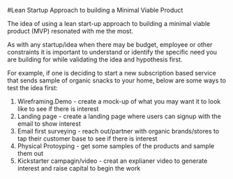 #Lean Startup Approach to building a Minimal Viable Product

The idea of using a lean start-up approach to building a minimal viable product (MVP) resonated with me the most. 

As with any startup/idea when there may be budget, employee or other constraints it is important to understand or identify the
specific need you are building for while validating the idea and hypothesis first.

For example, if one is deciding to start a new subscription based service that sends sample of organic snacks to your home, below are
some ways to test the idea first:
1. Wireframing.Demo - create a mock-up of what you may want it to look like to see if there is interest
2. Landing page - create a landing page where users can signup with the email to show interest
3. Email first surveying - reach out/partner with organic brands/stores to tap their customer base to see if there is interest
4. Physical Protoyping - get some samples of the products and sample them out
5. Kickstarter campagin/video - creat an explianer video to generate interest and raise capital to begin the work 
